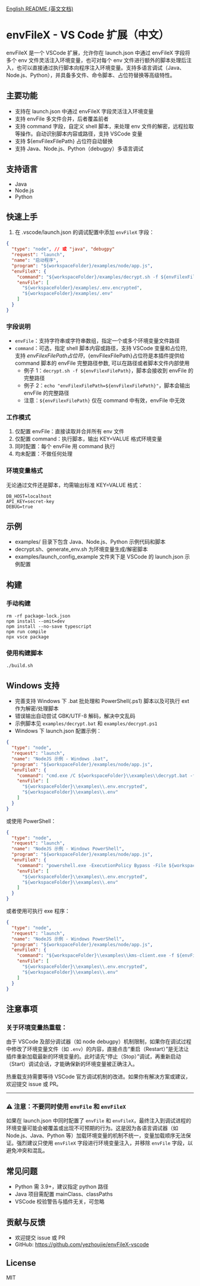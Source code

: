 [English README (英文文档)](./README.md)

# envFileX - VS Code 扩展（中文）

envFileX 是一个 VSCode 扩展，允许你在 launch.json 中通过 envFileX 字段将多个 env 文件灵活注入环境变量，也可对每个 env 文件进行额外的脚本处理后注入，也可以直接通过执行脚本向程序注入环境变量。支持多语言调试（Java、Node.js、Python），并具备多文件、命令脚本、占位符替换等高级特性。

## 主要功能

- 支持在 launch.json 中通过 envFileX 字段灵活注入环境变量
- 支持 envFile 多文件合并，后者覆盖前者
- 支持 command 字段，自定义 shell 脚本，来处理 env 文件的解密，远程拉取等操作。自动识别脚本内容或路径，支持 VSCode 变量
- 支持 ${envFilexFilePath} 占位符自动替换
- 支持 Java、Node.js、Python（debugpy）多语言调试

## 支持语言

- Java
- Node.js
- Python

## 快速上手

1. 在 .vscode/launch.json 的调试配置中添加 `envFileX` 字段：

```json
{
  "type": "node", // 或 "java", "debugpy"
  "request": "launch",
  "name": "启动程序",
  "program": "${workspaceFolder}/examples/node/app.js",
  "envFileX": {
    "command": "${workspaceFolder}/examples/decrypt.sh -f ${envFilexFilePath}",
    "envFile": [
      "${workspaceFolder}/examples/.env.encrypted",
      "${workspaceFolder}/examples/.env"
    ]
  }
}
```

### 字段说明

- `envFile`：支持字符串或字符串数组，指定一个或多个环境变量文件路径
- `command`：可选，指定 shell 脚本内容或路径，支持 VSCode 变量和占位符, 支持 ${envFilexFilePath} 占位符，${envFilexFilePath}占位符是本插件提供给 command 脚本的 envFile 完整路径参数, 可以在路径或者脚本文件内部使用
  - 例子 1：`decrypt.sh -f ${envFilexFilePath}`，脚本会接收到 envFile 的完整路径
  - 例子 2：`echo "envFilexFilePath=${envFilexFilePath}"`，脚本会输出 envFile 的完整路径
  - 注意：`${envFilexFilePath}` 仅在 command 中有效，envFile 中无效

### 工作模式

1. 仅配置 envFile：直接读取并合并所有 env 文件
2. 仅配置 command：执行脚本，输出 KEY=VALUE 格式环境变量
3. 同时配置：每个 envFile 用 command 执行
4. 均未配置：不做任何处理

### 环境变量格式

无论通过文件还是脚本，均需输出标准 KEY=VALUE 格式：

```
DB_HOST=localhost
API_KEY=secret-key
DEBUG=true
```

## 示例

- examples/ 目录下包含 Java、Node.js、Python 示例代码和脚本
- decrypt.sh、generate_env.sh 为环境变量生成/解密脚本
- examples/launch_config_example 文件夹下是 VSCode 的 launch.json 示例配置

## 构建

### 手动构建

```shell
rm -rf package-lock.json
npm install --omit=dev
npm install --no-save typescript
npm run compile
npx vsce package
```

### 使用构建脚本

```shell
./build.sh
```

## Windows 支持

- 完善支持 Windows 下 .bat 批处理和 PowerShell(.ps1) 脚本以及可执行 ext 作为解密/处理脚本
- 错误输出自动尝试 GBK/UTF-8 解码，解决中文乱码
- 示例脚本见 `examples/decrypt.bat` 和 `examples/decrypt.ps1`
- Windows 下 launch.json 配置示例：

```json
{
  "type": "node",
  "request": "launch",
  "name": "NodeJS 示例 - Windows .bat",
  "program": "${workspaceFolder}/examples/node/app.js",
  "envFileX": {
    "command": "cmd.exe /C ${workspaceFolder}\\examples\\decrypt.bat -f ${envFilexFilePath}",
    "envFile": [
      "${workspaceFolder}\\examples\\.env.encrypted",
      "${workspaceFolder}\\examples\\.env"
    ]
  }
}
```

或使用 PowerShell：

```json
{
  "type": "node",
  "request": "launch",
  "name": "NodeJS 示例 - Windows PowerShell",
  "program": "${workspaceFolder}/examples/node/app.js",
  "envFileX": {
    "command": "powershell.exe -ExecutionPolicy Bypass -File ${workspaceFolder}\\examples\\decrypt.ps1 -f ${envFilexFilePath}",
    "envFile": [
      "${workspaceFolder}\\examples\\.env.encrypted",
      "${workspaceFolder}\\examples\\.env"
    ]
  }
}
```

或者使用可执行 exe 程序：

```json
{
  "type": "node",
  "request": "launch",
  "name": "NodeJS 示例 - Windows PowerShell",
  "program": "${workspaceFolder}/examples/node/app.js",
  "envFileX": {
    "command": "${workspaceFolder}\\examples\\kms-client.exe -f ${envFilexFilePath}",
    "envFile": [
      "${workspaceFolder}\\examples\\.env.encrypted",
      "${workspaceFolder}\\examples\\.env"
    ]
  }
}
```

## 注意事项

### 关于环境变量热重载：

由于 VSCode 及部分调试器（如 node debugpy）机制限制，如果你在调试过程中修改了环境变量文件（如 `.env`）的内容，直接点击“重启（Restart）”是无法让插件重新加载最新的环境变量的。此时请先“停止（Stop）”调试，再重新启动（Start）调试会话，才能确保新的环境变量被正确注入。

热重载支持需要等待 VSCode 官方调试机制的改进。如果你有解决方案或建议，欢迎提交 issue 或 PR。

---

### ⚠️ 注意：不要同时使用 `envFile` 和 `envFileX`

如果在 launch.json 中同时配置了 `envFile` 和 `envFileX`，最终注入到调试进程的环境变量可能会被覆盖或出现不可预期的行为。这是因为各语言调试器（如 Node.js、Java、Python 等）加载环境变量的机制不统一，变量加载顺序无法保证。强烈建议只使用 `envFileX` 字段进行环境变量注入，并移除 `envFile` 字段，以避免冲突和混乱。

## 常见问题

- Python 需 3.9+，建议指定 python 路径
- Java 项目需配置 mainClass、classPaths
- VSCode 校验警告与插件无关，可忽略

## 贡献与反馈

- 欢迎提交 issue 或 PR
- GitHub: https://github.com/yezhoujie/envFileX-vscode

## License

MIT
